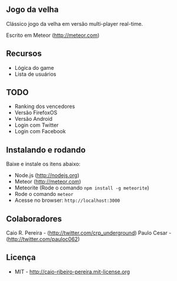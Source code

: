 ## Jogo da velha

Clássico jogo da velha em versão multi-player real-time.

Escrito em Meteor (http://meteor.com)

## Recursos
* Lógica do game
* Lista de usuários

## TODO
* Ranking dos vencedores
* Versão FirefoxOS
* Versão Android
* Login com Twitter
* Login com Facebook

## Instalando e rodando
Baixe e instale os itens abaixo:
* Node.js (http://nodejs.org)
* Meteor (http://meteor.com)
* Meteorite (Rode o comando `npm install -g meteorite`)
* Rode o comando `meteor`
* Acesse no browser: `http://localhost:3000`

## Colaboradores

Caio R. Pereira - (http://twitter.com/crp_underground)
Paulo Cesar - (http://twitter.com/pauloc062)

## Licença
* MIT - http://caio-ribeiro-pereira.mit-license.org
